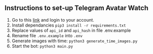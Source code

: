 ## Instructions to set-up Telegram Avatar Watch

1. Go to this [link](https://my.telegram.org/) and login to your account.
2. Install dependancies `pip3 install -r requirements.txt`  
3. Replace values of `api_id` and `api_hash` in file .env.example  
4. Rename file `.env.example` into `.env`  
5. Generate images with time: `python3 generate_time_images.py`
6. Start the bot: `python3 main.py`